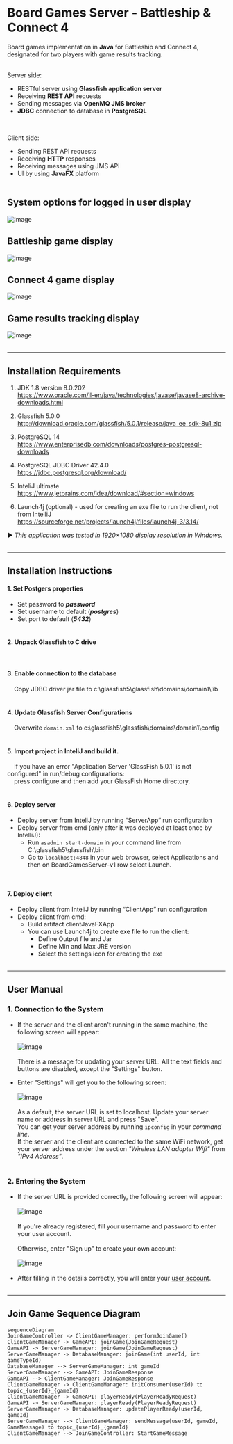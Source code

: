Board Games Server - Battleship & Connect 4
===========================================
Board games implementation in **Java** for Battleship and Connect 4, designated for two players with game results tracking.
<br><br>

Server side:
* RESTful server using **Glassfish application server**
* Receiving **REST API** requests
* Sending messages via **OpenMQ JMS broker** 
* **JDBC** connection to database in **PostgreSQL**
<br>

Client side:
* Sending REST API requests
* Receiving **HTTP** responses
* Receiving messages using JMS API
* UI by using **JavaFX** platform
<br><br>

## System options for logged in user display
![image](https://user-images.githubusercontent.com/124344785/225001584-4d178307-0983-479a-800f-5b5d397b5adf.png)

## Battleship game display 
![image](https://user-images.githubusercontent.com/124344785/224998117-66f9753f-0967-41c8-9bda-0535541fd330.png)

## Connect 4 game display 
![image](https://user-images.githubusercontent.com/124344785/224998858-836b9407-976e-4fe2-a23a-cdb9dafd5e1e.png)

## Game results tracking display 
![image](https://user-images.githubusercontent.com/124344785/225000456-6416d246-9094-4fdc-8c0f-3aaa32235776.png)
<br><br>
*******

Installation Requirements
--------------------------
1) JDK 1.8 version 8.0.202 <br>https://www.oracle.com/il-en/java/technologies/javase/javase8-archive-downloads.html

2) Glassfish 5.0.0 <br>http://download.oracle.com/glassfish/5.0.1/release/java_ee_sdk-8u1.zip	

3) PostgreSQL 14 <br>https://www.enterprisedb.com/downloads/postgres-postgresql-downloads

4) PostgreSQL JDBC Driver 42.4.0 <br>https://jdbc.postgresql.org/download/

5) InteliJ ultimate <br>https://www.jetbrains.com/idea/download/#section=windows

6) Launch4j (optional) - used for creating an exe file to run the client, not from IntelliJ <br>https://sourceforge.net/projects/launch4j/files/launch4j-3/3.14/<br>

► *This application was tested in 1920×1080 display resolution in Windows.* 
<br><br>
*******

Installation Instructions
------------------------

#### 1. Set Postgers properties
- Set password to ___password___
- Set username to default (___postgres___)
- Set port to default (___5432___)
<br><br>
  
#### 2. Unpack Glassfish to C drive 
<br>

#### 3. Enable connection to the database
&nbsp;&nbsp;&nbsp;&nbsp;Copy JDBC driver jar file to c:\glassfish5\glassfish\domains\domain1\lib\
<br>

#### 4. Update Glassfish Server Configurations
&nbsp;&nbsp;&nbsp;&nbsp;Overwrite `domain.xml` to c:\glassfish5\glassfish\domains\domain1\config\
<br>

#### 5. Import project in InteliJ and build it.
&nbsp;&nbsp;&nbsp;&nbsp;If you have an error "Application Server 'GlassFish 5.0.1' is not configured" in run/debug configurations:<br>
&nbsp;&nbsp;&nbsp;&nbsp;press configure and then add your GlassFish Home directory.<br>
<br>

#### 6. Deploy server
- Deploy server from InteliJ by running “ServerApp” run configuration
- Deploy server from cmd (only after it was deployed at least once by IntelliJ):
    - Run `asadmin start-domain` in your command line from C:\glassfish5\glassfish\bin
    - Go to `localhost:4848` in your web browser, select Applications and then on BoardGamesServer-v1 row select Launch.
<br>

#### 7. Deploy client
- Deploy client from InteliJ by running “ClientApp” run configuration
- Deploy client from cmd:
  - Build artifact clientJavaFXApp
  - You can use Launch4j to create exe file to run the client:
    - Define Output file and Jar
    - Define Min and Max JRE version
    - Select the settings icon for creating the exe
<br><br>
*******

User Manual
------------
### 1. Connection to the System
   * If the server and the client aren't running in the same machine, the following screen will appear: <br><br>
     ![image](https://github.com/alice-ruv/board-games/assets/124344785/a91a95f6-35f5-45f8-a3a8-3560139a7fdb) <br><br>
     There is a message for updating your server URL. All the text fields and buttons are disabled, except the "Settings" button. <br>
     
   * Enter "Settings" will get you to the following screen: </br></br>
     ![image](https://github.com/alice-ruv/board-games/assets/124344785/275570c3-88ac-4e33-838c-d8fe69bf47f3) <br><br>
     As a default, the server URL is set to localhost. Update your server name or address in server URL and press "Save". <br>
     You can get your server address by running `ipconfig` in your *command line*. <br>
     If the server and the client are connected to the same WiFi network, get your server address under the section *"Wireless LAN adapter Wifi"* from *"IPv4 Address"*.<br><br> 

### 2. Entering the System <br>
   * If the server URL is provided correctly, the following screen will appear: <br><br>
     ![image](https://github.com/alice-ruv/board-games/assets/124344785/945c7421-ad44-461d-bc86-56ada389aa00) <br><br>
     If you're already registered, fill your username and password to enter your user account. <br><br>
     Otherwise, enter "Sign up" to create your own account: <br><br>
     ![image](https://github.com/alice-ruv/board-games/assets/124344785/38a1bcac-9f21-46a1-a827-3c6486c0f894) <br><br>
   * After filling in the details correctly, you will enter your [user account](#system-options-for-logged-in-user-display). <br><br>

*******

Join Game Sequence Diagram
--------------------------
```mermaid 
sequenceDiagram
JoinGameController -> ClientGameManager: performJoinGame()
ClientGameManager -> GameAPI: joinGame(JoinGameRequest)
GameAPI -> ServerGameManager: joinGame(JoinGameRequest)
ServerGameManager -> DatabaseManager: joinGame(int userId, int gameTypeId)
DatabaseManager --> ServerGameManager: int gameId
ServerGameManager --> GameAPI: JoinGameResponse
GameAPI --> ClientGameManager: JoinGameResponse
ClientGameManager -> ClientGameManager: initConsumer(userId) to topic_{userId}_{gameId}
ClientGameManager -> GameAPI: playerReady(PlayerReadyRequest)
GameAPI -> ServerGameManager: playerReady(PlayerReadyRequest)
ServerGameManager -> DatabaseManager: updatePlayerReady(userId, gameId)
ServerGameManager --> ClientGameManager: sendMessage(userId, gameId, GameMessage) to topic_{userId}_{gameId}
ClientGameManager --> JoinGameController: StartGameMessage
```
